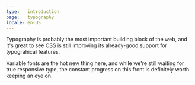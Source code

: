 ```yaml
---
type:   introduction
page:   typography
locale: en-US
---
```


Typography is probably the most important building block of the web, and it's great to see CSS is still improving its already-good support for typograhical features. 

Variable fonts are the hot new thing here, and while we're still waiting for true responsive type, the constant progress on this front is definitely worth keeping an eye on. 
